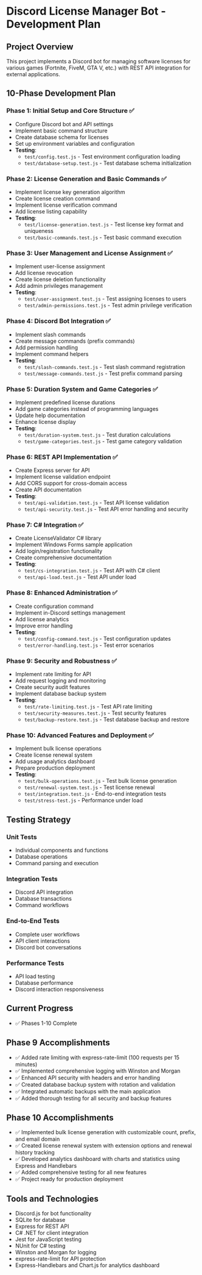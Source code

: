 # Discord License Manager Bot - Development Plan

## Project Overview
This project implements a Discord bot for managing software licenses for various games (Fortnite, FiveM, GTA V, etc.) with REST API integration for external applications.

## 10-Phase Development Plan

### Phase 1: Initial Setup and Core Structure ✅
- Configure Discord bot and API settings
- Implement basic command structure
- Create database schema for licenses
- Set up environment variables and configuration
- **Testing**: 
  - `test/config.test.js` - Test environment configuration loading
  - `test/database-setup.test.js` - Test database schema initialization

### Phase 2: License Generation and Basic Commands ✅
- Implement license key generation algorithm
- Create license creation command
- Implement license verification command
- Add license listing capability
- **Testing**:
  - `test/license-generation.test.js` - Test license key format and uniqueness
  - `test/basic-commands.test.js` - Test basic command execution

### Phase 3: User Management and License Assignment ✅
- Implement user-license assignment
- Add license revocation
- Create license deletion functionality
- Add admin privileges management
- **Testing**:
  - `test/user-assignment.test.js` - Test assigning licenses to users
  - `test/admin-permissions.test.js` - Test admin privilege verification

### Phase 4: Discord Bot Integration ✅
- Implement slash commands
- Create message commands (prefix commands)
- Add permission handling
- Implement command helpers
- **Testing**:
  - `test/slash-commands.test.js` - Test slash command registration
  - `test/message-commands.test.js` - Test prefix command parsing

### Phase 5: Duration System and Game Categories ✅
- Implement predefined license durations
- Add game categories instead of programming languages
- Update help documentation
- Enhance license display
- **Testing**:
  - `test/duration-system.test.js` - Test duration calculations
  - `test/game-categories.test.js` - Test game category validation

### Phase 6: REST API Implementation ✅
- Create Express server for API
- Implement license validation endpoint
- Add CORS support for cross-domain access
- Create API documentation
- **Testing**:
  - `test/api-validation.test.js` - Test API license validation
  - `test/api-security.test.js` - Test API error handling and security

### Phase 7: C# Integration ✅
- Create LicenseValidator C# library
- Implement Windows Forms sample application
- Add login/registration functionality
- Create comprehensive documentation
- **Testing**:
  - `test/cs-integration.test.js` - Test API with C# client
  - `test/api-load.test.js` - Test API under load

### Phase 8: Enhanced Administration ✅
- Create configuration command
- Implement in-Discord settings management
- Add license analytics
- Improve error handling
- **Testing**:
  - `test/config-command.test.js` - Test configuration updates
  - `test/error-handling.test.js` - Test error scenarios

### Phase 9: Security and Robustness ✅
- Implement rate limiting for API
- Add request logging and monitoring
- Create security audit features
- Implement database backup system
- **Testing**:
  - `test/rate-limiting.test.js` - Test API rate limiting
  - `test/security-measures.test.js` - Test security features
  - `test/backup-restore.test.js` - Test database backup and restore

### Phase 10: Advanced Features and Deployment ✅
- Implement bulk license operations
- Create license renewal system
- Add usage analytics dashboard
- Prepare production deployment
- **Testing**:
  - `test/bulk-operations.test.js` - Test bulk license generation
  - `test/renewal-system.test.js` - Test license renewal
  - `test/integration.test.js` - End-to-end integration tests
  - `test/stress-test.js` - Performance under load

## Testing Strategy

### Unit Tests
- Individual components and functions
- Database operations
- Command parsing and execution

### Integration Tests
- Discord API integration
- Database transactions
- Command workflows

### End-to-End Tests
- Complete user workflows
- API client interactions
- Discord bot conversations

### Performance Tests
- API load testing
- Database performance
- Discord interaction responsiveness

## Current Progress
- ✅ Phases 1-10 Complete

## Phase 9 Accomplishments
- ✅ Added rate limiting with express-rate-limit (100 requests per 15 minutes)
- ✅ Implemented comprehensive logging with Winston and Morgan
- ✅ Enhanced API security with headers and error handling
- ✅ Created database backup system with rotation and validation
- ✅ Integrated automatic backups with the main application
- ✅ Added thorough testing for all security and backup features

## Phase 10 Accomplishments
- ✅ Implemented bulk license generation with customizable count, prefix, and email domain
- ✅ Created license renewal system with extension options and renewal history tracking
- ✅ Developed analytics dashboard with charts and statistics using Express and Handlebars
- ✅ Added comprehensive testing for all new features
- ✅ Project ready for production deployment

## Tools and Technologies
- Discord.js for bot functionality
- SQLite for database
- Express for REST API
- C# .NET for client integration
- Jest for JavaScript testing
- NUnit for C# testing
- Winston and Morgan for logging
- express-rate-limit for API protection
- Express-Handlebars and Chart.js for analytics dashboard